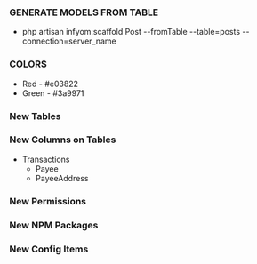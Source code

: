 

### GENERATE MODELS FROM TABLE
- php artisan infyom:scaffold Post --fromTable --table=posts --connection=server_name


### COLORS
- Red - #e03822
- Green - #3a9971

### New Tables

### New Columns on Tables
- Transactions
    - Payee
    - PayeeAddress

### New Permissions

### New NPM Packages


### New Config Items
